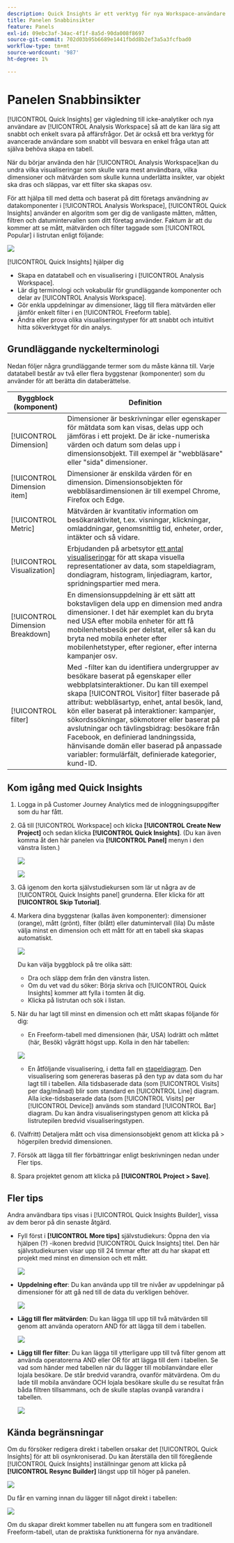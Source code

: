 ```yaml
---
description: Quick Insights är ett verktyg för nya Workspace-användare som vägleder dem i arbetet med att skapa datatabeller och visualiseringar
title: Panelen Snabbinsikter
feature: Panels
exl-id: 09ebc3af-34ac-4f1f-8a5d-90da008f8697
source-git-commit: 702d03b95b6689e1441fbdd8b2ef3a5a3fcfbad0
workflow-type: tm+mt
source-wordcount: '987'
ht-degree: 1%

---
```


# Panelen Snabbinsikter

[!UICONTROL Quick Insights] ger vägledning till icke-analytiker och nya användare av [!UICONTROL Analysis Workspace] så att de kan lära sig att snabbt och enkelt svara på affärsfrågor. Det är också ett bra verktyg för avancerade användare som snabbt vill besvara en enkel fråga utan att själva behöva skapa en tabell.

När du börjar använda den här [!UICONTROL Analysis Workspace]kan du undra vilka visualiseringar som skulle vara mest användbara, vilka dimensioner och mätvärden som skulle kunna underlätta insikter, var objekt ska dras och släppas, var ett filter ska skapas osv.

För att hjälpa till med detta och baserat på ditt företags användning av datakomponenter i [!UICONTROL Analysis Workspace], [!UICONTROL Quick Insights] använder en algoritm som ger dig de vanligaste måtten, måtten, filtren och datumintervallen som ditt företag använder. Faktum är att du kommer att se mått, mätvärden och filter taggade som [!UICONTROL Popular] i listrutan enligt följande:

![](assets/popular-tag.png)

[!UICONTROL Quick Insights] hjälper dig

* Skapa en datatabell och en visualisering i [!UICONTROL Analysis Workspace].
* Lär dig terminologi och vokabulär för grundläggande komponenter och delar av [!UICONTROL Analysis Workspace].
* Gör enkla uppdelningar av dimensioner, lägg till flera mätvärden eller jämför enkelt filter i en [!UICONTROL Freeform table].
* Ändra eller prova olika visualiseringstyper för att snabbt och intuitivt hitta sökverktyget för din analys.

## Grundläggande nyckelterminologi

Nedan följer några grundläggande termer som du måste känna till. Varje datatabell består av två eller flera byggstenar (komponenter) som du använder för att berätta din databerättelse.

| Byggblock (komponent) | Definition |
|---|---|
| [!UICONTROL Dimension] | Dimensioner är beskrivningar eller egenskaper för mätdata som kan visas, delas upp och jämföras i ett projekt. De är icke-numeriska värden och datum som delas upp i dimensionsobjekt. Till exempel är &quot;webbläsare&quot; eller &quot;sida&quot; dimensioner. |
| [!UICONTROL Dimension item] | Dimensioner är enskilda värden för en dimension. Dimensionsobjekten för webbläsardimensionen är till exempel Chrome, Firefox och Edge. |
| [!UICONTROL Metric] | Mätvärden är kvantitativ information om besökaraktivitet, t.ex. visningar, klickningar, omladdningar, genomsnittlig tid, enheter, order, intäkter och så vidare. |
| [!UICONTROL Visualization] | Erbjudanden på arbetsytor [ett antal visualiseringar](/help/analysis-workspace/visualizations/freeform-analysis-visualizations.md) för att skapa visuella representationer av data, som stapeldiagram, dondiagram, histogram, linjediagram, kartor, spridningspartier med mera. |
| [!UICONTROL Dimension Breakdown] | En dimensionsuppdelning är ett sätt att bokstavligen dela upp en dimension med andra dimensioner. I det här exemplet kan du bryta ned USA efter mobila enheter för att få mobilenhetsbesök per delstat, eller så kan du bryta ned mobila enheter efter mobilenhetstyper, efter regioner, efter interna kampanjer osv. |
| [!UICONTROL filter] | Med -filter kan du identifiera undergrupper av besökare baserat på egenskaper eller webbplatsinteraktioner. Du kan till exempel skapa [!UICONTROL Visitor] filter baserade på attribut: webbläsartyp, enhet, antal besök, land, kön eller baserat på interaktioner: kampanjer, sökordssökningar, sökmotorer eller baserat på avslutningar och tävlingsbidrag: besökare från Facebook, en definierad landningssida, hänvisande domän eller baserad på anpassade variabler: formulärfält, definierade kategorier, kund-ID. |

## Kom igång med Quick Insights

1. Logga in på Customer Journey Analytics med de inloggningsuppgifter som du har fått.
1. Gå till [!UICONTROL Workspace] och klicka **[!UICONTROL Create New Project]** och sedan klicka **[!UICONTROL Quick Insights]**. (Du kan även komma åt den här panelen via **[!UICONTROL Panel]** menyn i den vänstra listen.)

   ![](assets/qibuilder.png)

   ![](assets/qi-panel.png)

1. Gå igenom den korta självstudiekursen som lär ut några av de [!UICONTROL Quick Insights panel] grunderna. Eller klicka för att **[!UICONTROL Skip Tutorial]**.
1. Markera dina byggstenar (kallas även komponenter): dimensioner (orange), mått (grönt), filter (blått) eller datumintervall (lila) Du måste välja minst en dimension och ett mått för att en tabell ska skapas automatiskt.

   ![](assets/qibuilder2.png)

   Du kan välja byggblock på tre olika sätt:
   * Dra och släpp dem från den vänstra listen.
   * Om du vet vad du söker: Börja skriva och [!UICONTROL Quick Insights] kommer att fylla i tomten åt dig.
   * Klicka på listrutan och sök i listan.

1. När du har lagt till minst en dimension och ett mått skapas följande för dig:

   * En Freeform-tabell med dimensionen (här, USA) lodrätt och måttet (här, Besök) vågrätt högst upp. Kolla in den här tabellen:

   ![](assets/qibuilder3.png)

   * En åtföljande visualisering, i detta fall en [stapeldiagram](/help/analysis-workspace/visualizations/bar.md). Den visualisering som genereras baseras på den typ av data som du har lagt till i tabellen. Alla tidsbaserade data (som [!UICONTROL Visits] per dag/månad) blir som standard en [!UICONTROL Line] diagram. Alla icke-tidsbaserade data (som [!UICONTROL Visits] per [!UICONTROL Device]) används som standard [!UICONTROL Bar] diagram. Du kan ändra visualiseringstypen genom att klicka på listrutepilen bredvid visualiseringstypen.


1. (Valfritt) Detaljera mått och visa dimensionsobjekt genom att klicka på > högerpilen bredvid dimensionen.

1. Försök att lägga till fler förbättringar enligt beskrivningen nedan under Fler tips.

1. Spara projektet genom att klicka på **[!UICONTROL Project > Save]**.

## Fler tips

Andra användbara tips visas i [!UICONTROL Quick Insights Builder], vissa av dem beror på din senaste åtgärd.

* Fyll först i **[!UICONTROL More tips]** självstudiekurs: Öppna den via hjälpen (?) -ikonen bredvid [!UICONTROL Quick Insights] titel. Den här självstudiekursen visar upp till 24 timmar efter att du har skapat ett projekt med minst en dimension och ett mått.

   ![](assets/qibuilder4.png)

* **Uppdelning efter**: Du kan använda upp till tre nivåer av uppdelningar på dimensioner för att gå ned till de data du verkligen behöver.

   ![](assets/qibuilder5.png)

* **Lägg till fler mätvärden**: Du kan lägga till upp till två mätvärden till genom att använda operatorn AND för att lägga till dem i tabellen.

   ![](assets/qibuilder6.png)

* **Lägg till fler filter**: Du kan lägga till ytterligare upp till två filter genom att använda operatorerna AND eller OR för att lägga till dem i tabellen. Se vad som händer med tabellen när du lägger till mobilanvändare eller lojala besökare. De står bredvid varandra, ovanför mätvärdena. Om du lade till mobila användare OCH lojala besökare skulle du se resultat från båda filtren tillsammans, och de skulle staplas ovanpå varandra i tabellen.

   ![](assets/qibuilder7.png)

## Kända begränsningar

Om du försöker redigera direkt i tabellen orsakar det [!UICONTROL Quick Insights] för att bli osynkroniserad. Du kan återställa den till föregående [!UICONTROL Quick Insights] inställningar genom att klicka på **[!UICONTROL Resync Builder]** längst upp till höger på panelen.

![](assets/qibuilder9.png)

Du får en varning innan du lägger till något direkt i tabellen:

![](assets/qibuilder8.png)

Om du skapar direkt kommer tabellen nu att fungera som en traditionell Freeform-tabell, utan de praktiska funktionerna för nya användare.
